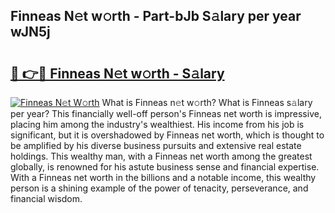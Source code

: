 ## Finneas N𝚎t w𝚘rth - Part-bJb S𝚊lary per year wJN5j

# <h2><a href="http://gc0tld.nevu.top/?p=Finneas">🔗 👉🔴 Finneas N𝚎t w𝚘rth - S𝚊lary</a></h2>

[![Finneas N𝚎t W𝚘rth](https://i.imgur.com/Oavwk0R.jpeg)](http://gc0tld.nevu.top/?p=Finneas)
What is Finneas n𝚎t w𝚘rth? What is Finneas s𝚊lary per year?
This financially well-off person's Finneas net worth is impressive, placing him among the industry's wealthiest. His income from his job is significant, but it is overshadowed by Finneas net worth, which is thought to be amplified by his diverse business pursuits and extensive real estate holdings. This wealthy man, with a Finneas net worth among the greatest globally, is renowned for his astute business sense and financial expertise. With a Finneas net worth in the billions and a notable income, this wealthy person is a shining example of the power of tenacity, perseverance, and financial wisdom.
